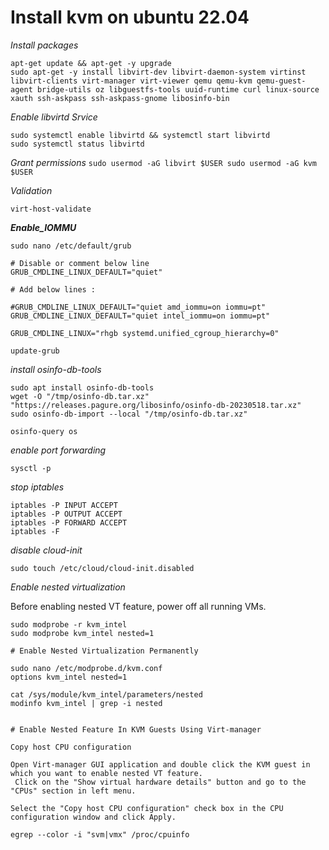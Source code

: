 # Install kvm on ubuntu 22.04

*Install packages*
```
apt-get update && apt-get -y upgrade
sudo apt-get -y install libvirt-dev libvirt-daemon-system virtinst libvirt-clients virt-manager virt-viewer qemu qemu-kvm qemu-guest-agent bridge-utils oz libguestfs-tools uuid-runtime curl linux-source xauth ssh-askpass ssh-askpass-gnome libosinfo-bin  

```

*Enable libvirtd Srvice*
```
sudo systemctl enable libvirtd && systemctl start libvirtd
sudo systemctl status libvirtd
```

*Grant permissions*
`
sudo usermod -aG libvirt $USER
sudo usermod -aG kvm $USER
`

*Validation*
```
virt-host-validate
```

***Enable_IOMMU***
```
sudo nano /etc/default/grub

# Disable or comment below line
GRUB_CMDLINE_LINUX_DEFAULT="quiet"

# Add below lines :

#GRUB_CMDLINE_LINUX_DEFAULT="quiet amd_iommu=on iommu=pt"
GRUB_CMDLINE_LINUX_DEFAULT="quiet intel_iommu=on iommu=pt"

GRUB_CMDLINE_LINUX="rhgb systemd.unified_cgroup_hierarchy=0"
```

```
update-grub
```

*install osinfo-db-tools*
```
sudo apt install osinfo-db-tools
wget -O "/tmp/osinfo-db.tar.xz" "https://releases.pagure.org/libosinfo/osinfo-db-20230518.tar.xz"
sudo osinfo-db-import --local "/tmp/osinfo-db.tar.xz"

osinfo-query os
```

*enable port forwarding*
```
sysctl -p
```

*stop iptables*
```
iptables -P INPUT ACCEPT
iptables -P OUTPUT ACCEPT
iptables -P FORWARD ACCEPT
iptables -F
```

*disable cloud-init*
```
sudo touch /etc/cloud/cloud-init.disabled
```

*Enable nested virtualization*

Before enabling nested VT feature, power off all running VMs.
```
sudo modprobe -r kvm_intel
sudo modprobe kvm_intel nested=1

# Enable Nested Virtualization Permanently

sudo nano /etc/modprobe.d/kvm.conf
options kvm_intel nested=1

cat /sys/module/kvm_intel/parameters/nested
modinfo kvm_intel | grep -i nested


# Enable Nested Feature In KVM Guests Using Virt-manager

Copy host CPU configuration

Open Virt-manager GUI application and double click the KVM guest in which you want to enable nested VT feature.
 Click on the "Show virtual hardware details" button and go to the "CPUs" section in left menu.

Select the "Copy host CPU configuration" check box in the CPU configuration window and click Apply.

egrep --color -i "svm|vmx" /proc/cpuinfo
```




























